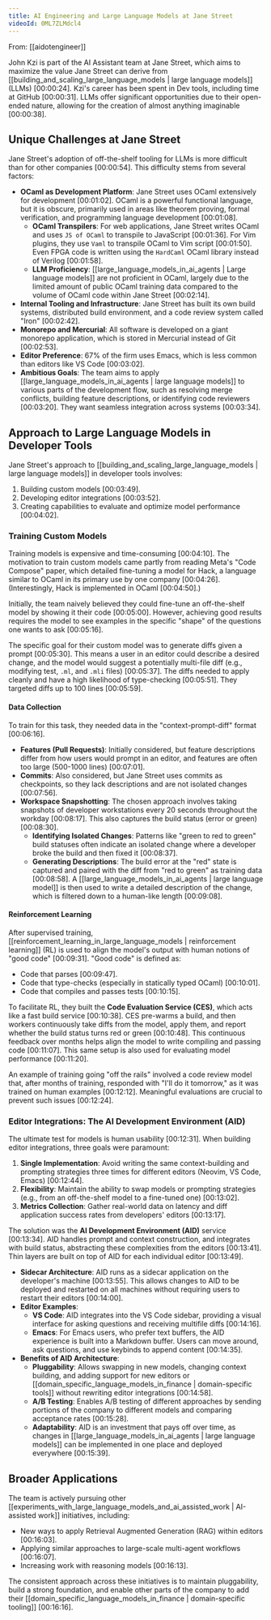 ```yaml
---
title: AI Engineering and Large Language Models at Jane Street
videoId: 0ML7ZLMdcl4
---
```


From: [[aidotengineer]] <br/> 

John Kzi is part of the AI Assistant team at Jane Street, which aims to maximize the value Jane Street can derive from [[building_and_scaling_large_language_models | large language models]] (LLMs) <a class="yt-timestamp" data-t="00:00:24">[00:00:24]</a>. Kzi's career has been spent in Dev tools, including time at GitHub <a class="yt-timestamp" data-t="00:00:31">[00:00:31]</a>. LLMs offer significant opportunities due to their open-ended nature, allowing for the creation of almost anything imaginable <a class="yt-timestamp" data-t="00:00:38">[00:00:38]</a>.

## Unique Challenges at Jane Street

Jane Street's adoption of off-the-shelf tooling for LLMs is more difficult than for other companies <a class="yt-timestamp" data-t="00:00:54">[00:00:54]</a>. This difficulty stems from several factors:

*   **OCaml as Development Platform**: Jane Street uses OCaml extensively for development <a class="yt-timestamp" data-t="00:01:02">[00:01:02]</a>. OCaml is a powerful functional language, but it is obscure, primarily used in areas like theorem proving, formal verification, and programming language development <a class="yt-timestamp" data-t="00:01:08">[00:01:08]</a>.
    *   **OCaml Transpilers**: For web applications, Jane Street writes OCaml and uses `JS of OCaml` to transpile to JavaScript <a class="yt-timestamp" data-t="00:01:36">[00:01:36]</a>. For Vim plugins, they use `Vaml` to transpile OCaml to Vim script <a class="yt-timestamp" data-t="00:01:50">[00:01:50]</a>. Even FPGA code is written using the `HardCaml` OCaml library instead of Verilog <a class="yt-timestamp" data-t="00:01:58">[00:01:58]</a>.
    *   **LLM Proficiency**: [[large_language_models_in_ai_agents | Large language models]] are not proficient in OCaml, largely due to the limited amount of public OCaml training data compared to the volume of OCaml code within Jane Street <a class="yt-timestamp" data-t="00:02:14">[00:02:14]</a>.
*   **Internal Tooling and Infrastructure**: Jane Street has built its own build systems, distributed build environment, and a code review system called "Iron" <a class="yt-timestamp" data-t="00:02:42">[00:02:42]</a>.
*   **Monorepo and Mercurial**: All software is developed on a giant monorepo application, which is stored in Mercurial instead of Git <a class="yt-timestamp" data-t="00:02:53">[00:02:53]</a>.
*   **Editor Preference**: 67% of the firm uses Emacs, which is less common than editors like VS Code <a class="yt-timestamp" data-t="00:03:02">[00:03:02]</a>.
*   **Ambitious Goals**: The team aims to apply [[large_language_models_in_ai_agents | large language models]] to various parts of the development flow, such as resolving merge conflicts, building feature descriptions, or identifying code reviewers <a class="yt-timestamp" data-t="00:03:20">[00:03:20]</a>. They want seamless integration across systems <a class="yt-timestamp" data-t="00:03:34">[00:03:34]</a>.

## Approach to Large Language Models in Developer Tools

Jane Street's approach to [[building_and_scaling_large_language_models | large language models]] in developer tools involves:

1.  Building custom models <a class="yt-timestamp" data-t="00:03:49">[00:03:49]</a>.
2.  Developing editor integrations <a class="yt-timestamp" data-t="00:03:52">[00:03:52]</a>.
3.  Creating capabilities to evaluate and optimize model performance <a class="yt-timestamp" data-t="00:04:02">[00:04:02]</a>.

### Training Custom Models

Training models is expensive and time-consuming <a class="yt-timestamp" data-t="00:04:10">[00:04:10]</a>. The motivation to train custom models came partly from reading Meta's "Code Compose" paper, which detailed fine-tuning a model for Hack, a language similar to OCaml in its primary use by one company <a class="yt-timestamp" data-t="00:04:26">[00:04:26]</a>. (Interestingly, Hack is implemented in OCaml <a class="yt-timestamp" data-t="00:04:50">[00:04:50]</a>.)

Initially, the team naively believed they could fine-tune an off-the-shelf model by showing it their code <a class="yt-timestamp" data-t="00:05:00">[00:05:00]</a>. However, achieving good results requires the model to see examples in the specific "shape" of the questions one wants to ask <a class="yt-timestamp" data-t="00:05:16">[00:05:16]</a>.

The specific goal for their custom model was to generate diffs given a prompt <a class="yt-timestamp" data-t="00:05:30">[00:05:30]</a>. This means a user in an editor could describe a desired change, and the model would suggest a potentially multi-file diff (e.g., modifying test, `.ml`, and `.mli` files) <a class="yt-timestamp" data-t="00:05:37">[00:05:37]</a>. The diffs needed to apply cleanly and have a high likelihood of type-checking <a class="yt-timestamp" data-t="00:05:51">[00:05:51]</a>. They targeted diffs up to 100 lines <a class="yt-timestamp" data-t="00:05:59">[00:05:59]</a>.

#### Data Collection

To train for this task, they needed data in the "context-prompt-diff" format <a class="yt-timestamp" data-t="00:06:16">[00:06:16]</a>.

*   **Features (Pull Requests)**: Initially considered, but feature descriptions differ from how users would prompt in an editor, and features are often too large (500-1000 lines) <a class="yt-timestamp" data-t="00:07:01">[00:07:01]</a>.
*   **Commits**: Also considered, but Jane Street uses commits as checkpoints, so they lack descriptions and are not isolated changes <a class="yt-timestamp" data-t="00:07:56">[00:07:56]</a>.
*   **Workspace Snapshotting**: The chosen approach involves taking snapshots of developer workstations every 20 seconds throughout the workday <a class="yt-timestamp" data-t="00:08:17">[00:08:17]</a>. This also captures the build status (error or green) <a class="yt-timestamp" data-t="00:08:30">[00:08:30]</a>.
    *   **Identifying Isolated Changes**: Patterns like "green to red to green" build statuses often indicate an isolated change where a developer broke the build and then fixed it <a class="yt-timestamp" data-t="00:08:37">[00:08:37]</a>.
    *   **Generating Descriptions**: The build error at the "red" state is captured and paired with the diff from "red to green" as training data <a class="yt-timestamp" data-t="00:08:58">[00:08:58]</a>. A [[large_language_models_in_ai_agents | large language model]] is then used to write a detailed description of the change, which is filtered down to a human-like length <a class="yt-timestamp" data-t="00:09:08">[00:09:08]</a>.

#### Reinforcement Learning

After supervised training, [[reinforcement_learning_in_large_language_models | reinforcement learning]] (RL) is used to align the model's output with human notions of "good code" <a class="yt-timestamp" data-t="00:09:31">[00:09:31]</a>. "Good code" is defined as:

*   Code that parses <a class="yt-timestamp" data-t="00:09:47">[00:09:47]</a>.
*   Code that type-checks (especially in statically typed OCaml) <a class="yt-timestamp" data-t="00:10:01">[00:10:01]</a>.
*   Code that compiles and passes tests <a class="yt-timestamp" data-t="00:10:15">[00:10:15]</a>.

To facilitate RL, they built the **Code Evaluation Service (CES)**, which acts like a fast build service <a class="yt-timestamp" data-t="00:10:38">[00:10:38]</a>. CES pre-warms a build, and then workers continuously take diffs from the model, apply them, and report whether the build status turns red or green <a class="yt-timestamp" data-t="00:10:48">[00:10:48]</a>. This continuous feedback over months helps align the model to write compiling and passing code <a class="yt-timestamp" data-t="00:11:07">[00:11:07]</a>. This same setup is also used for evaluating model performance <a class="yt-timestamp" data-t="00:11:20">[00:11:20]</a>.

An example of training going "off the rails" involved a code review model that, after months of training, responded with "I'll do it tomorrow," as it was trained on human examples <a class="yt-timestamp" data-t="00:12:12">[00:12:12]</a>. Meaningful evaluations are crucial to prevent such issues <a class="yt-timestamp" data-t="00:12:24">[00:12:24]</a>.

### Editor Integrations: The AI Development Environment (AID)

The ultimate test for models is human usability <a class="yt-timestamp" data-t="00:12:31">[00:12:31]</a>. When building editor integrations, three goals were paramount:

1.  **Single Implementation**: Avoid writing the same context-building and prompting strategies three times for different editors (Neovim, VS Code, Emacs) <a class="yt-timestamp" data-t="00:12:44">[00:12:44]</a>.
2.  **Flexibility**: Maintain the ability to swap models or prompting strategies (e.g., from an off-the-shelf model to a fine-tuned one) <a class="yt-timestamp" data-t="00:13:02">[00:13:02]</a>.
3.  **Metrics Collection**: Gather real-world data on latency and diff application success rates from developers' editors <a class="yt-timestamp" data-t="00:13:17">[00:13:17]</a>.

The solution was the **AI Development Environment (AID)** service <a class="yt-timestamp" data-t="00:13:34">[00:13:34]</a>. AID handles prompt and context construction, and integrates with build status, abstracting these complexities from the editors <a class="yt-timestamp" data-t="00:13:41">[00:13:41]</a>. Thin layers are built on top of AID for each individual editor <a class="yt-timestamp" data-t="00:13:49">[00:13:49]</a>.

*   **Sidecar Architecture**: AID runs as a sidecar application on the developer's machine <a class="yt-timestamp" data-t="00:13:55">[00:13:55]</a>. This allows changes to AID to be deployed and restarted on all machines without requiring users to restart their editors <a class="yt-timestamp" data-t="00:14:00">[00:14:00]</a>.
*   **Editor Examples**:
    *   **VS Code**: AID integrates into the VS Code sidebar, providing a visual interface for asking questions and receiving multifile diffs <a class="yt-timestamp" data-t="00:14:16">[00:14:16]</a>.
    *   **Emacs**: For Emacs users, who prefer text buffers, the AID experience is built into a Markdown buffer. Users can move around, ask questions, and use keybinds to append content <a class="yt-timestamp" data-t="00:14:35">[00:14:35]</a>.
*   **Benefits of AID Architecture**:
    *   **Pluggability**: Allows swapping in new models, changing context building, and adding support for new editors or [[domain_specific_language_models_in_finance | domain-specific tools]] without rewriting editor integrations <a class="yt-timestamp" data-t="00:14:58">[00:14:58]</a>.
    *   **A/B Testing**: Enables A/B testing of different approaches by sending portions of the company to different models and comparing acceptance rates <a class="yt-timestamp" data-t="00:15:28">[00:15:28]</a>.
    *   **Adaptability**: AID is an investment that pays off over time, as changes in [[large_language_models_in_ai_agents | large language models]] can be implemented in one place and deployed everywhere <a class="yt-timestamp" data-t="00:15:39">[00:15:39]</a>.

## Broader Applications

The team is actively pursuing other [[experiments_with_large_language_models_and_ai_assisted_work | AI-assisted work]] initiatives, including:

*   New ways to apply Retrieval Augmented Generation (RAG) within editors <a class="yt-timestamp" data-t="00:16:03">[00:16:03]</a>.
*   Applying similar approaches to large-scale multi-agent workflows <a class="yt-timestamp" data-t="00:16:07">[00:16:07]</a>.
*   Increasing work with reasoning models <a class="yt-timestamp" data-t="00:16:13">[00:16:13]</a>.

The consistent approach across these initiatives is to maintain pluggability, build a strong foundation, and enable other parts of the company to add their [[domain_specific_language_models_in_finance | domain-specific tooling]] <a class="yt-timestamp" data-t="00:16:16">[00:16:16]</a>.